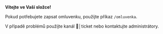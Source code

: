 
**Vítejte ve Vaší složce!**

Pokud potřebujete zapsat omluvenku, použijte příkaz `/omluvenka`.

V případě problémů použijte kanál ⁠📨│ticket nebo kontaktujte administrátory.
